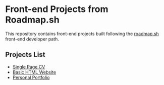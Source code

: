 # Front-end Projects from Roadmap.sh

This repository contains front-end projects built following the [roadmap.sh](https://roadmap.sh/) front-end developer path.

## Projects List

- [Single Page CV](https://roadmap.sh/projects/single-page-cv)
- [Basic HTML Website](https://roadmap.sh/projects/basic-html-website)
- [Personal Portfolio](https://roadmap.sh/projects/portfolio-website)


